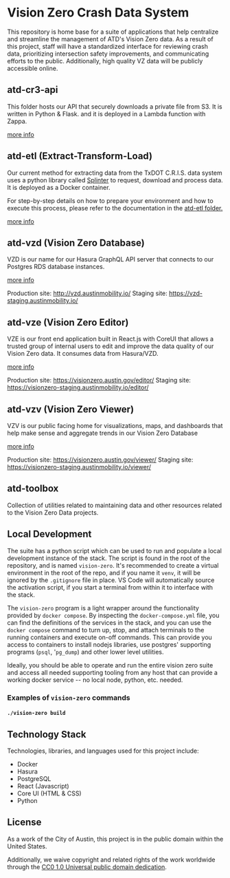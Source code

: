 # Vision Zero Crash Data System

This repository is home base for a suite of applications that help centralize and streamline the management of ATD's Vision Zero data. As a result of this project, staff will have a standardized interface for reviewing crash data, prioritizing intersection safety improvements, and communicating efforts to the public. Additionally, high quality VZ data will be publicly accessible online.

## atd-cr3-api

This folder hosts our API that securely downloads a private file from S3. It is written in Python & Flask. and it is deployed in a Lambda function with Zappa.

[more info](./atd-cr3-api/README.md)

## atd-etl (Extract-Transform-Load)

Our current method for extracting data from the TxDOT C.R.I.S. data system uses a python library called [Splinter](https://splinter.readthedocs.io/en/latest/) to request, download and process data. It is deployed as a Docker container.

For step-by-step details on how to prepare your environment and how to execute this process, please refer to the documentation in the [atd-etl folder.](https://github.com/cityofaustin/atd-vz-data/tree/master/atd-etl)

[more info](./atd-etl/README.md)

## atd-vzd (Vision Zero Database)

VZD is our name for our Hasura GraphQL API server that connects to our Postgres RDS database instances.

[more info](./atd-vzd/README.md)

Production site: http://vzd.austinmobility.io/
Staging site: https://vzd-staging.austinmobility.io/

## atd-vze (Vision Zero Editor)

VZE is our front end application built in React.js with CoreUI that allows a trusted group of internal users to edit and improve the data quality of our Vision Zero data. It consumes data from Hasura/VZD.

[more info](./atd-vze/README.md)

Production site: https://visionzero.austin.gov/editor/
Staging site: https://visionzero-staging.austinmobility.io/editor/

## atd-vzv (Vision Zero Viewer)

VZV is our public facing home for visualizations, maps, and dashboards that help make sense and aggregate trends in our Vision Zero Database

[more info](./atd-vzv/README.md)

Production site: https://visionzero.austin.gov/viewer/
Staging site: https://visionzero-staging.austinmobility.io/viewer/

## atd-toolbox

Collection of utilities related to maintaining data and other resources related to the Vision Zero Data projects.

## Local Development
The suite has a python script which can be used to run and populate a local development instance of the stack. The script is found in the root of the repository, and is named `vision-zero`. It's recommended to create a virtual environment in the root of the repo, and if you name it `venv`, it will be ignored by the `.gitignore` file in place. VS Code will automatically source the activation script, if you start a terminal from within it to interface with the stack.

The `vision-zero` program is a light wrapper around the functionality provided by `docker compose`. By inspecting the `docker-compose.yml` file, you can find the definitions of the services in the stack, and you can use the `docker compose` command to turn up, stop, and attach terminals to the running containers and execute on-off commands. This can provide you access to containers to install nodejs libraries, use postgres' supporting programs (`psql`, '`pg_dump`) and other lower level utilities.

Ideally, you should be able to operate and run the entire vision zero suite and access all needed supporting tooling from any host that can provide a working docker service -- no local node, python, etc. needed.



### Examples of `vision-zero` commands

#### `./vision-zero build`

## Technology Stack

Technologies, libraries, and languages used for this project include:

- Docker
- Hasura
- PostgreSQL
- React (Javascript)
- Core UI (HTML & CSS)
- Python

## License

As a work of the City of Austin, this project is in the public domain within the United States.

Additionally, we waive copyright and related rights of the work worldwide through the [CC0 1.0 Universal public domain dedication](https://creativecommons.org/publicdomain/zero/1.0/).

